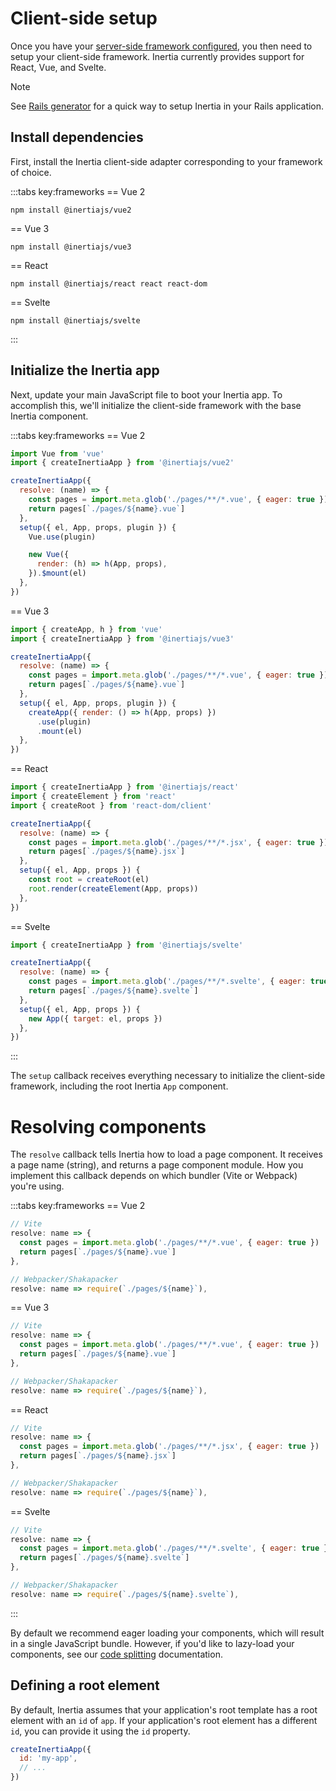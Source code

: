 # Client-side setup

Once you have your [server-side framework configured](/guide/server-side-setup.md), you then need to setup your client-side framework. Inertia currently provides support for React, Vue, and Svelte.

> [!NOTE]
> See [Rails generator](/guide/server-side-setup#rails-generator) for a quick way to setup Inertia in your Rails application.

## Install dependencies

First, install the Inertia client-side adapter corresponding to your framework of choice.

:::tabs key:frameworks
== Vue 2

```shell
npm install @inertiajs/vue2
```

== Vue 3

```shell
npm install @inertiajs/vue3
```

== React

```shell
npm install @inertiajs/react react react-dom
```

== Svelte

```shell
npm install @inertiajs/svelte
```

:::

## Initialize the Inertia app

Next, update your main JavaScript file to boot your Inertia app. To accomplish this, we'll initialize the client-side framework with the base Inertia component.

:::tabs key:frameworks
== Vue 2

```js
import Vue from 'vue'
import { createInertiaApp } from '@inertiajs/vue2'

createInertiaApp({
  resolve: (name) => {
    const pages = import.meta.glob('./pages/**/*.vue', { eager: true })
    return pages[`./pages/${name}.vue`]
  },
  setup({ el, App, props, plugin }) {
    Vue.use(plugin)

    new Vue({
      render: (h) => h(App, props),
    }).$mount(el)
  },
})
```

== Vue 3

```js
import { createApp, h } from 'vue'
import { createInertiaApp } from '@inertiajs/vue3'

createInertiaApp({
  resolve: (name) => {
    const pages = import.meta.glob('./pages/**/*.vue', { eager: true })
    return pages[`./pages/${name}.vue`]
  },
  setup({ el, App, props, plugin }) {
    createApp({ render: () => h(App, props) })
      .use(plugin)
      .mount(el)
  },
})
```

== React

```js
import { createInertiaApp } from '@inertiajs/react'
import { createElement } from 'react'
import { createRoot } from 'react-dom/client'

createInertiaApp({
  resolve: (name) => {
    const pages = import.meta.glob('./pages/**/*.jsx', { eager: true })
    return pages[`./pages/${name}.jsx`]
  },
  setup({ el, App, props }) {
    const root = createRoot(el)
    root.render(createElement(App, props))
  },
})
```

== Svelte

```js
import { createInertiaApp } from '@inertiajs/svelte'

createInertiaApp({
  resolve: (name) => {
    const pages = import.meta.glob('./pages/**/*.svelte', { eager: true })
    return pages[`./pages/${name}.svelte`]
  },
  setup({ el, App, props }) {
    new App({ target: el, props })
  },
})
```

:::

The `setup` callback receives everything necessary to initialize the client-side framework, including the root Inertia `App` component.

# Resolving components

The `resolve` callback tells Inertia how to load a page component. It receives a page name (string), and returns a page component module. How you implement this callback depends on which bundler (Vite or Webpack) you're using.

:::tabs key:frameworks
== Vue 2

```js
// Vite
resolve: name => {
  const pages = import.meta.glob('./pages/**/*.vue', { eager: true })
  return pages[`./pages/${name}.vue`]
},

// Webpacker/Shakapacker
resolve: name => require(`./pages/${name}`),
```

== Vue 3

```js
// Vite
resolve: name => {
  const pages = import.meta.glob('./pages/**/*.vue', { eager: true })
  return pages[`./pages/${name}.vue`]
},

// Webpacker/Shakapacker
resolve: name => require(`./pages/${name}`),
```

== React

```js
// Vite
resolve: name => {
  const pages = import.meta.glob('./pages/**/*.jsx', { eager: true })
  return pages[`./pages/${name}.jsx`]
},

// Webpacker/Shakapacker
resolve: name => require(`./pages/${name}`),
```

== Svelte

```js
// Vite
resolve: name => {
  const pages = import.meta.glob('./pages/**/*.svelte', { eager: true })
  return pages[`./pages/${name}.svelte`]
},

// Webpacker/Shakapacker
resolve: name => require(`./pages/${name}.svelte`),
```

:::

By default we recommend eager loading your components, which will result in a single JavaScript bundle. However, if you'd like to lazy-load your components, see our [code splitting](/guide/code-splitting.md) documentation.

## Defining a root element

By default, Inertia assumes that your application's root template has a root element with an `id` of `app`. If your application's root element has a different `id`, you can provide it using the `id` property.

```js
createInertiaApp({
  id: 'my-app',
  // ...
})
```
